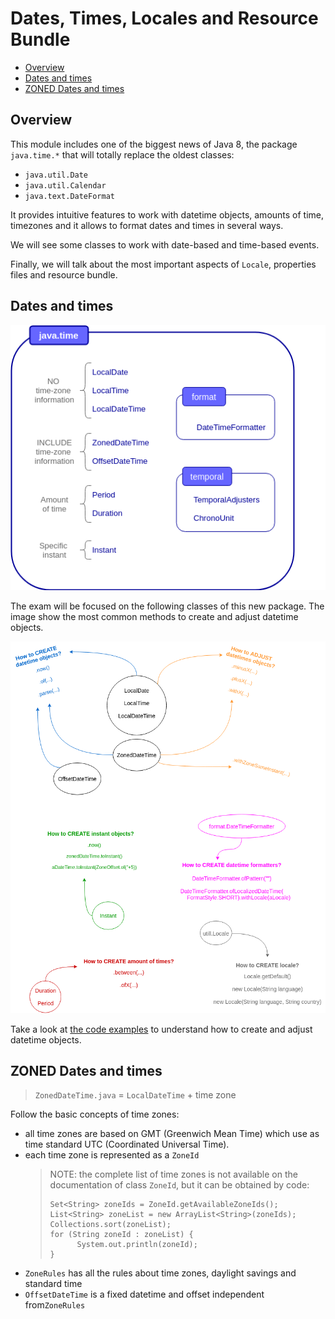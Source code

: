 # Dates, Times, Locales and Resource Bundle
+ [Overview](#overview)
+ [Dates and times](#dates-and-times)
+ [ZONED Dates and times](#zoned-dates-and-times)

## Overview
This module includes one of the biggest news of Java 8, the package ``java.time.*`` that will totally replace the oldest classes:
* ``java.util.Date``
* ``java.util.Calendar``
* ``java.text.DateFormat`` 

It provides intuitive features to work with datetime objects, amounts of time, timezones and it allows to format dates and times in several ways.

We will see some classes to work with date-based and time-based events.

Finally, we will talk about the most important aspects of ``Locale``, properties files and resource bundle.

## Dates and times

![alt text](readme_resources/java-time-package.png)

The exam will be focused on the following classes of this new package. The image show the most common methods to create and adjust datetime objects.

![alt text](readme_resources/create-and-adjust-datetime-objects.png)

Take a look at [the code examples](src/date_and_time/DateAndTime.java) to understand how to create and adjust datetime objects.

## ZONED Dates and times
> ``ZonedDateTime.java`` = ``LocalDateTime`` + time zone

Follow the basic concepts of time zones:
 * all time zones are based on GMT (Greenwich Mean Time) which use as time standard UTC (Coordinated Universal Time).
 * each time zone is represented as a ``ZoneId``
    > NOTE: the complete list of time zones is not available on the documentation of class ``ZoneId``, but it can be obtained by code:
    > ```
    > Set<String> zoneIds = ZoneId.getAvailableZoneIds();
    > List<String> zoneList = new ArrayList<String>(zoneIds);
    > Collections.sort(zoneList);
    > for (String zoneId : zoneList) {
    >       System.out.println(zoneId);
    > }
    > ```
 * ``ZoneRules`` has all the rules about time zones, daylight savings and standard time
 * ``OffsetDateTime`` is a fixed datetime and offset independent from``ZoneRules`` 